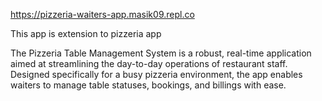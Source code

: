 
https://pizzeria-waiters-app.masik09.repl.co
<p>This app is extension to pizzeria app</p>
<p>The Pizzeria Table Management System is a robust, real-time application aimed at streamlining the day-to-day operations of restaurant staff. Designed specifically for a busy pizzeria environment, the app enables waiters to manage table statuses, bookings, and billings with ease.</p>

